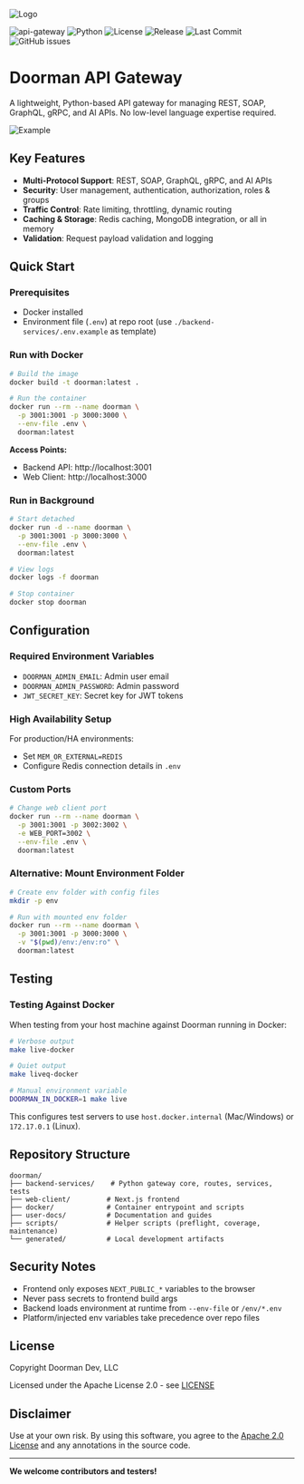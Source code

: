 ![Logo](https://i.ibb.co/VpDyBMnk/doorman-gateway-logo.png)

![api-gateway](https://img.shields.io/badge/API-Gateway-blue)
![Python](https://img.shields.io/badge/Python-3.10%2B-blue)
![License](https://img.shields.io/badge/license-Apache%202.0-green)
![Release](https://img.shields.io/badge/release-v1.0.0-brightgreen)
![Last Commit](https://img.shields.io/github/last-commit/apidoorman/doorman)
![GitHub issues](https://img.shields.io/github/issues/apidoorman/doorman)

# Doorman API Gateway

A lightweight, Python-based API gateway for managing REST, SOAP, GraphQL, gRPC, and AI APIs. No low-level language expertise required.

![Example](https://i.ibb.co/jkwPWdnm/Image-9-26-25-at-10-12-PM.png)

## Key Features

- **Multi-Protocol Support**: REST, SOAP, GraphQL, gRPC, and AI APIs
- **Security**: User management, authentication, authorization, roles & groups
- **Traffic Control**: Rate limiting, throttling, dynamic routing
- **Caching & Storage**: Redis caching, MongoDB integration, or all in memory
- **Validation**: Request payload validation and logging

## Quick Start

### Prerequisites
- Docker installed
- Environment file (`.env`) at repo root (use `./backend-services/.env.example` as template)

### Run with Docker

```bash
# Build the image
docker build -t doorman:latest .

# Run the container
docker run --rm --name doorman \
  -p 3001:3001 -p 3000:3000 \
  --env-file .env \
  doorman:latest
```

**Access Points:**
- Backend API: http://localhost:3001
- Web Client: http://localhost:3000

### Run in Background

```bash
# Start detached
docker run -d --name doorman \
  -p 3001:3001 -p 3000:3000 \
  --env-file .env \
  doorman:latest

# View logs
docker logs -f doorman

# Stop container
docker stop doorman
```

## Configuration

### Required Environment Variables
- `DOORMAN_ADMIN_EMAIL`: Admin user email
- `DOORMAN_ADMIN_PASSWORD`: Admin password
- `JWT_SECRET_KEY`: Secret key for JWT tokens

### High Availability Setup
For production/HA environments:
- Set `MEM_OR_EXTERNAL=REDIS`
- Configure Redis connection details in `.env`

### Custom Ports

```bash
# Change web client port
docker run --rm --name doorman \
  -p 3001:3001 -p 3002:3002 \
  -e WEB_PORT=3002 \
  --env-file .env \
  doorman:latest
```

### Alternative: Mount Environment Folder

```bash
# Create env folder with config files
mkdir -p env

# Run with mounted env folder
docker run --rm --name doorman \
  -p 3001:3001 -p 3000:3000 \
  -v "$(pwd)/env:/env:ro" \
  doorman:latest
```

## Testing

### Testing Against Docker

When testing from your host machine against Doorman running in Docker:

```bash
# Verbose output
make live-docker

# Quiet output
make liveq-docker

# Manual environment variable
DOORMAN_IN_DOCKER=1 make live
```

This configures test servers to use `host.docker.internal` (Mac/Windows) or `172.17.0.1` (Linux).

## Repository Structure

```
doorman/
├── backend-services/    # Python gateway core, routes, services, tests
├── web-client/         # Next.js frontend
├── docker/             # Container entrypoint and scripts
├── user-docs/          # Documentation and guides
├── scripts/            # Helper scripts (preflight, coverage, maintenance)
└── generated/          # Local development artifacts
```

## Security Notes

- Frontend only exposes `NEXT_PUBLIC_*` variables to the browser
- Never pass secrets to frontend build args
- Backend loads environment at runtime from `--env-file` or `/env/*.env`
- Platform/injected env variables take precedence over repo files

## License

Copyright Doorman Dev, LLC

Licensed under the Apache License 2.0 - see [LICENSE](https://www.apache.org/licenses/LICENSE-2.0)

## Disclaimer

Use at your own risk. By using this software, you agree to the [Apache 2.0 License](https://www.apache.org/licenses/LICENSE-2.0) and any annotations in the source code.

---

**We welcome contributors and testers!**

